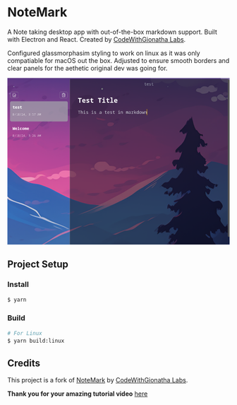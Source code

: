 # NoteMark

A Note taking desktop app with out-of-the-box markdown support. Built with Electron and React. Created by [CodeWithGionatha Labs](https://github.com/CodeWithGionatha-Labs). 

Configured glassmorphasim styling to work on linux as it was only compatiable for macOS out the box. Adjusted to ensure smooth borders and clear panels for the aethetic original dev was going for. 

![preview](./resources/preview.png)

## Project Setup

### Install

```bash
$ yarn
```

### Build

```bash
# For Linux
$ yarn build:linux
```

## Credits
This project is a fork of [NoteMark](https://github.com/CodeWithGionatha-Labs/NoteMark) by [CodeWithGionatha Labs](https://github.com/CodeWithGionatha-Labs).

**Thank you for your amazing tutorial video**
[here](https://www.youtube.com/watch?v=t8ane4BDyC8)

